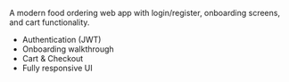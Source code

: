 

A modern food ordering web app with login/register, onboarding screens, and cart functionality.


- Authentication (JWT)
- Onboarding walkthrough
- Cart & Checkout
- Fully responsive UI

